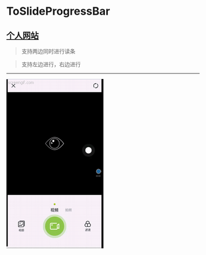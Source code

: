 # ToSlideProgressBar

[个人网站](http://www.skyrim.me)
---
> 支持两边同时进行读条
 
> 支持左边进行，右边进行

---
![](ScreenGif.gif)

